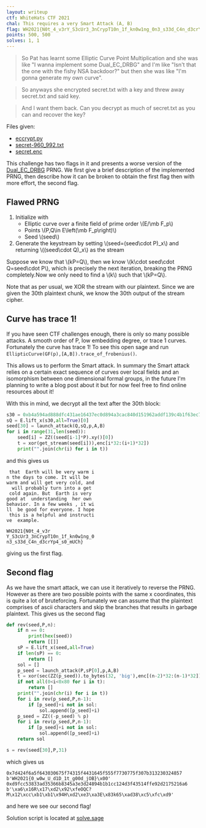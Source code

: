 ```yaml
---
layout: writeup
ctf: WhiteHats CTF 2021
chal: This requires a very Smart Attack (A, B)
flag: WH2021{N0t_4_v3rY_S3cUr3_3nCrypT10n_1f_kn0w1ng_0n3_s33d_C4n_d3crYp4_s0_mUCh}, WH2021{0_w0w_U_d1D_1t_g00d_jOB}
points: 500, 500
solves: 1, 1
---
```


>So Pat has learnt some Elliptic Curve Point Multiplication and she was like "I wanna implement some Dual_EC_DRBG" and I'm like "Isn't that the one with the fishy NSA backdoor?" but then she was like "I'm gonna generate my own curve".

>So anyways she encrypted secret.txt with a key and threw away secret.txt and said key.

>And I want them back. Can you decrypt as much of secret.txt as you can and recover the key?

Files given:
 - [eccrypt.py](eccrypt.py)
 - [secret-960_992.txt](secret-960_992.txt)
 - [secret.enc](secret.enc)

This challenge has two flags in it and presents a worse version of the [Dual_EC_DRBG](http://projectbullrun.org/dual-ec/) PRNG. We first give a brief description of the implemented PRNG, then describe how it can be broken to obtain the first flag then with more effort, the second flag.

## Flawed PRNG

1. Initialize with
   - Elliptic curve over a finite field of prime order \\(E/\mb F_p\\)
   - Points \\(P,Q\in E\left(\mb F_p\right)\\)
   - Seed \\(seed\\)
2. Generate the keystream by setting \\(seed=(seed\cdot P)\_x\\) and returning \\((seed\cdot Q)\_x\\) as the stream 

Suppose we know that \\(kP=Q\\), then we know \\(k\cdot seed\cdot Q=seed\cdot P\\), which is precisely the next iteration, breaking the PRNG completely.Now we only need to find a \\(k\\) such that \\(kP=Q\\).

Note that as per usual, we XOR the stream with our plaintext. Since we are given the 30th plaintext chunk, we know the 30th output of the stream cipher.

## Curve has trace 1!

If you have seen CTF challenges enough, there is only so many possible attacks. A smooth order of P, low embedding degree, or trace 1 curves. Fortunately the curve has trace 1! To see this open sage and run `EllipticCurve(GF(p),[A,B]).trace_of_frobenius()`.

This allows us to perform the Smart attack. In summary the Smart attack relies on a certain exact sequence of curves over local fields and an isomorphism between one dimensional formal groups, in the future I'm planning to write a blog post about it but for now feel free to find online resources about it!

With this in mind, we decrypt all the text after the 30th block:

```py
s30 = 0xb4a594ad888dfc431ae16437ec0d894a3cac840d151962addf139c4b1f63ec73
sQ = E.lift_x(s30,all=True)[0]
seed[30] = launch_attack(Q,sQ,p,A,B)
for i in range(31,len(seed)):
    seed[i] = ZZ((seed[i-1]*P).xy()[0])
    t = xor(get_stream(seed[i])),enc[i*32:(i+1)*32])
    print("".join(chr(i) for i in t))
```

and this gives us

```
 that  Earth will be very warm i
n the days to come. It will be
warm and will get very cold, and
  will probably turn into a get
 cold again. But  Earth is very
good at  understanding  her own
behavior. In a few weeks , it wi
ll  be good for everyone. I hope
 this is a helpful and instructi
ve  example.

WH2021{N0t_4_v3r
Y_S3cUr3_3nCrypT10n_1f_kn0w1ng_0
n3_s33d_C4n_d3crYp4_s0_mUCh}
```

giving us the first flag.

## Second flag

As we have the smart attack, we can use it iteratively to reverse the PRNG. However as there are two possible points with the same x coordinates, this is quite a lot of bruteforcing. Fortunately we can assume that the plaintext comprises of ascii characters and skip the branches that results in garbage plaintext. This gives us the second flag

```py
def rev(seed,P,n):
    if n == 0:
        print(hex(seed))
        return [[]]
    sP = E.lift_x(seed,all=True)
    if len(sP) == 0:
        return []
    sol = []
    p_seed = launch_attack(P,sP[0],p,A,B)
    t = xor(sec(ZZ(p_seed)).to_bytes(32, 'big'),enc[(n-2)*32:(n-1)*32])
    if not all(0<i<0x80 for i in t):
        return []
    print("".join(chr(i) for i in t))
    for i in rev(p_seed,P,n-1):
        if [p_seed]+i not in sol:
            sol.append([p_seed]+i)
    p_seed = ZZ((-p_seed) % p)
    for i in rev(p_seed,P,n-1):
        if [p_seed]+i not in sol:
            sol.append([p_seed]+i)
    return sol

s = rev(seed[30],P,31)
```

which gives us

```
0x7d424f6a5f643030675f74315f4431645f555f7730775f307b313230324857
b'WH2021{0_w0w_U_d1D_1t_g00d_jOB}\x00'
0xd9fcc53833ad35366b8345a3e3d24894b1b1cc124d3f43514ffe92d2175216a6
b'\xa6\x16R\x17\xd2\x92\xfeOQC?M\x12\xcc\xb1\xb1\x94H\xd2\xe3\xa3E\x83k65\xad38\xc5\xfc\xd9'
```

and here we see our second flag!

Solution script is located at [solve.sage](solve.sage)
